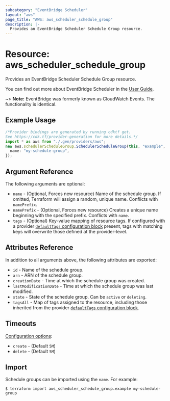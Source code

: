 ```yaml
---
subcategory: "EventBridge Scheduler"
layout: "aws"
page_title: "AWS: aws_scheduler_schedule_group"
description: |-
  Provides an EventBridge Scheduler Schedule Group resource.
---
```


# Resource: aws\_scheduler\_schedule\_group

Provides an EventBridge Scheduler Schedule Group resource.

You can find out more about EventBridge Scheduler in the [User Guide](https://docs.aws.amazon.com/scheduler/latest/UserGuide/what-is-scheduler.html).

\~> **Note:** EventBridge was formerly known as CloudWatch Events. The functionality is identical.

## Example Usage

```typescript
/*Provider bindings are generated by running cdktf get.
See https://cdk.tf/provider-generation for more details.*/
import * as aws from "./.gen/providers/aws";
new aws.schedulerScheduleGroup.SchedulerScheduleGroup(this, "example", {
  name: "my-schedule-group",
});

```

## Argument Reference

The following arguments are optional:

* `name` - (Optional, Forces new resource) Name of the schedule group. If omitted, Terraform will assign a random, unique name. Conflicts with `namePrefix`.
* `namePrefix` - (Optional, Forces new resource) Creates a unique name beginning with the specified prefix. Conflicts with `name`.
* `tags` - (Optional) Key-value mapping of resource tags. If configured with a provider [`defaultTags` configuration block](/docs/providers/aws/index.html#default_tags-configuration-block) present, tags with matching keys will overwrite those defined at the provider-level.

## Attributes Reference

In addition to all arguments above, the following attributes are exported:

* `id` - Name of the schedule group.
* `arn` - ARN of the schedule group.
* `creationDate` - Time at which the schedule group was created.
* `lastModificationDate` - Time at which the schedule group was last modified.
* `state` - State of the schedule group. Can be `active` or `deleting`.
* `tagsAll` - Map of tags assigned to the resource, including those inherited from the provider [`defaultTags` configuration block](/docs/providers/aws/index.html#default_tags-configuration-block).

## Timeouts

[Configuration options](https://developer.hashicorp.com/terraform/language/resources/syntax#operation-timeouts):

* `create` - (Default `5M`)
* `delete` - (Default `5M`)

## Import

Schedule groups can be imported using the `name`. For example:

```console
$ terraform import aws_scheduler_schedule_group.example my-schedule-group
```
